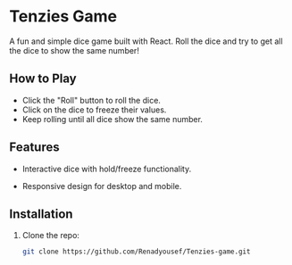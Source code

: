 
# Tenzies Game

A fun and simple dice game built with React. Roll the dice and try to get all the dice to show the same number!

## How to Play

- Click the "Roll" button to roll the dice.
- Click on the dice to freeze their values.
- Keep rolling until all dice show the same number.

## Features

- Interactive dice with hold/freeze functionality.

- Responsive design for desktop and mobile.

## Installation

1. Clone the repo:

   ```bash
   git clone https://github.com/Renadyousef/Tenzies-game.git

